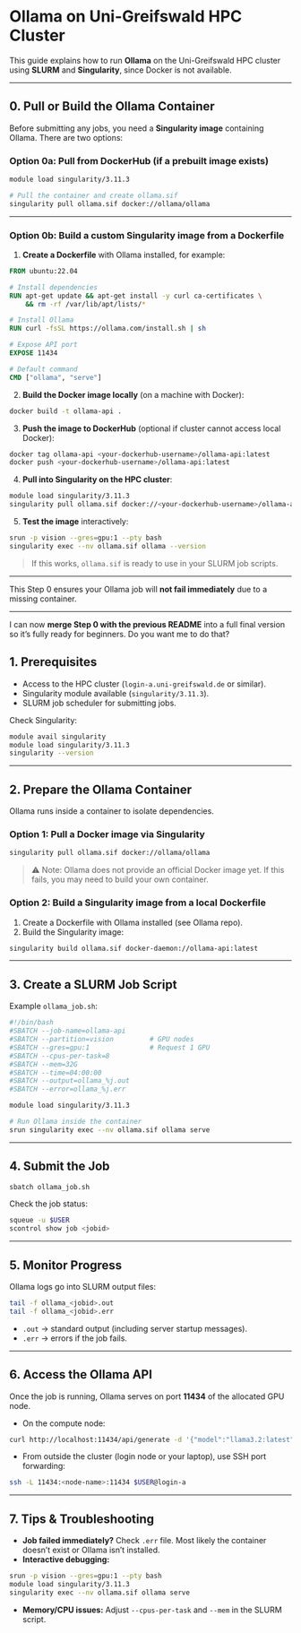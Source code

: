 # Ollama on Uni-Greifswald HPC Cluster

This guide explains how to run **Ollama** on the Uni-Greifswald HPC cluster using **SLURM** and **Singularity**, since Docker is not available.

---

## 0. Pull or Build the Ollama Container

Before submitting any jobs, you need a **Singularity image** containing Ollama. There are two options:

### Option 0a: Pull from DockerHub (if a prebuilt image exists)

```bash
module load singularity/3.11.3

# Pull the container and create ollama.sif
singularity pull ollama.sif docker://ollama/ollama
```

---

### Option 0b: Build a custom Singularity image from a Dockerfile

1. **Create a Dockerfile** with Ollama installed, for example:

```dockerfile
FROM ubuntu:22.04

# Install dependencies
RUN apt-get update && apt-get install -y curl ca-certificates \
    && rm -rf /var/lib/apt/lists/*

# Install Ollama
RUN curl -fsSL https://ollama.com/install.sh | sh

# Expose API port
EXPOSE 11434

# Default command
CMD ["ollama", "serve"]
```

2. **Build the Docker image locally** (on a machine with Docker):

```bash
docker build -t ollama-api .
```

3. **Push the image to DockerHub** (optional if cluster cannot access local Docker):

```bash
docker tag ollama-api <your-dockerhub-username>/ollama-api:latest
docker push <your-dockerhub-username>/ollama-api:latest
```

4. **Pull into Singularity on the HPC cluster**:

```bash
module load singularity/3.11.3
singularity pull ollama.sif docker://<your-dockerhub-username>/ollama-api:latest
```

5. **Test the image** interactively:

```bash
srun -p vision --gres=gpu:1 --pty bash
singularity exec --nv ollama.sif ollama --version
```

> If this works, `ollama.sif` is ready to use in your SLURM job scripts.

---

This Step 0 ensures your Ollama job will **not fail immediately** due to a missing container.

---

I can now **merge Step 0 with the previous README** into a full final version so it’s fully ready for beginners. Do you want me to do that?


## 1. Prerequisites

* Access to the HPC cluster (`login-a.uni-greifswald.de` or similar).
* Singularity module available (`singularity/3.11.3`).
* SLURM job scheduler for submitting jobs.

Check Singularity:

```bash
module avail singularity
module load singularity/3.11.3
singularity --version
```

---

## 2. Prepare the Ollama Container

Ollama runs inside a container to isolate dependencies.

### Option 1: Pull a Docker image via Singularity

```bash
singularity pull ollama.sif docker://ollama/ollama
```

> ⚠️ Note: Ollama does not provide an official Docker image yet. If this fails, you may need to build your own container.

### Option 2: Build a Singularity image from a local Dockerfile

1. Create a Dockerfile with Ollama installed (see Ollama repo).
2. Build the Singularity image:

```bash
singularity build ollama.sif docker-daemon://ollama-api:latest
```

---

## 3. Create a SLURM Job Script

Example `ollama_job.sh`:

```bash
#!/bin/bash
#SBATCH --job-name=ollama-api
#SBATCH --partition=vision         # GPU nodes
#SBATCH --gres=gpu:1               # Request 1 GPU
#SBATCH --cpus-per-task=8
#SBATCH --mem=32G
#SBATCH --time=04:00:00
#SBATCH --output=ollama_%j.out
#SBATCH --error=ollama_%j.err

module load singularity/3.11.3

# Run Ollama inside the container
srun singularity exec --nv ollama.sif ollama serve
```

---

## 4. Submit the Job

```bash
sbatch ollama_job.sh
```

Check the job status:

```bash
squeue -u $USER
scontrol show job <jobid>
```

---

## 5. Monitor Progress

Ollama logs go into SLURM output files:

```bash
tail -f ollama_<jobid>.out
tail -f ollama_<jobid>.err
```

* `.out` → standard output (including server startup messages).
* `.err` → errors if the job fails.

---

## 6. Access the Ollama API

Once the job is running, Ollama serves on port **11434** of the allocated GPU node.

* On the compute node:

```bash
curl http://localhost:11434/api/generate -d '{"model":"llama3.2:latest","prompt":"Hello"}'
```

* From outside the cluster (login node or your laptop), use SSH port forwarding:

```bash
ssh -L 11434:<node-name>:11434 $USER@login-a
```

---

## 7. Tips & Troubleshooting

* **Job failed immediately?** Check `.err` file. Most likely the container doesn’t exist or Ollama isn’t installed.
* **Interactive debugging:**

```bash
srun -p vision --gres=gpu:1 --pty bash
module load singularity/3.11.3
singularity exec --nv ollama.sif ollama serve
```

* **Memory/CPU issues:** Adjust `--cpus-per-task` and `--mem` in the SLURM script.